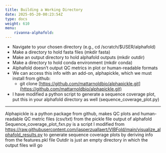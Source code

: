 ```yaml
---
title: Building a Working Directory
date: 2025-05-20-00:23:54Z
type: docs 
weight: 610
menu: 
    rivanna-alphafold:
---
```


* Navigate to your chosen directory (e.g., cd /scratch/$USER/alphafold)
* Make a directory to hold fasta files (mkdir fasta)
* Make an output directory to hold alphafold outputs (mkdir outdir)
* Make a directory to hold conda environment (mkdir conda)
* Alphafold doesn’t output QC metrics in plot or human-readable formats
* We can access this info with an add-on, alphapickle, which we must install from github:
    * git clone [https://github.com/mattarnoldbio/alphapickle.git](https://github.com/mattarnoldbio/alphapickle.git)
* I have modified a python script to generate a sequence coverage plot, put this in your alphafold directory as well (sequence_coverage_plot.py)
---


Alphapickle is a python package from github, makes QC plots and human-readable QC metric files (csv/txt) from the pickle file output of alphafold
Sequence_coverage_plot_fxn.py is a script I modified from https://raw.githubusercontent.com/jasperzuallaert/VIBFold/main/visualize_alphafold_results.py to generate sequence coverage plots by deriving info from the features.pkl file
Outdir is just an empty directory in which the output files will go 




